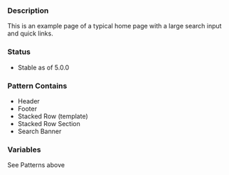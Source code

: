 ### Description
This is an example page of a typical home page with a large search input and quick links.

### Status
* Stable as of 5.0.0

### Pattern Contains
* Header
* Footer
* Stacked Row (template)
* Stacked Row Section
* Search Banner

### Variables
See Patterns above
